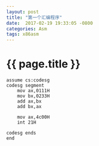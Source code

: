 ```yaml
---
layout: post
title: "第一个汇编程序"
date:  2017-02-19 19:33:05 -0800
categories: Asm
tags: x86asm
---
```


# {{ page.title }}  

```x86asm
assume cs:codesg
codesg segment
	mov ax,0111H
	mov bx,0233H
	add ax,bx
	add bx,ax

	mov ax,4c00H
	int 21H

codesg ends
end
```
